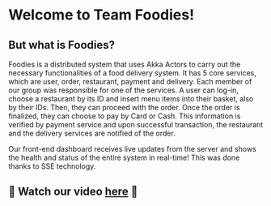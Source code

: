 # Welcome to Team Foodies!

## But what is Foodies?

Foodies is a distributed system that uses Akka Actors to carry out the necessary functionalities of a food delivery system. It has 5 core services, which are user, order, restaurant, payment and delivery. Each member of our group was responsible for one of the services. A user can log-in, choose a restaurant by its ID and insert menu items into their basket, also by their IDs. Then, they can proceed with the order. Once the order is finalized, they can choose to pay by Card or Cash. This information is verified by payment service and upon successful transaction, the restaurant and the delivery services are notified of the order.

Our front-end dashboard receives live updates from the server and shows the health and status of the entire system in real-time! This was done thanks to SSE technology. 

## 🎥 Watch our video [here](https://drive.google.com/file/d/1STfa-P64WnnOVKS1Gz2iPkgbAtfGayyi/view?usp=sharing) 🌟




